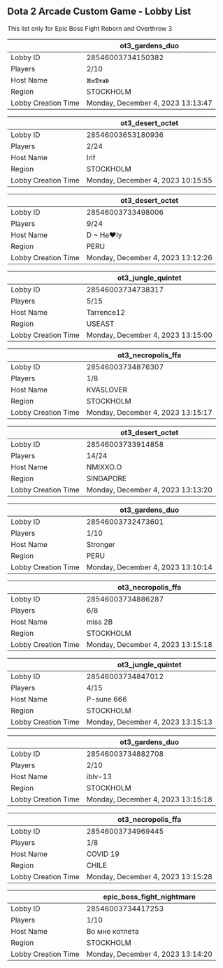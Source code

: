 ## Dota 2 Arcade Custom Game - Lobby List

This list only for Epic Boss Fight Reborn and Overthrow 3

|  | ot3_gardens_duo |
| ------ | ------ |
| Lobby ID | 28546003734150382 |
| Players | 2/10 |
| Host Name | 𝖀𝖓𝕯𝖊𝖆𝖉 |
| Region | STOCKHOLM |
| Lobby Creation Time | Monday, December 4, 2023 13:13:47 |


|  | ot3_desert_octet |
| ------ | ------ |
| Lobby ID | 28546003653180936 |
| Players | 2/24 |
| Host Name | Irif |
| Region | STOCKHOLM |
| Lobby Creation Time | Monday, December 4, 2023 10:15:55 |


|  | ot3_desert_octet |
| ------ | ------ |
| Lobby ID | 28546003733498006 |
| Players | 9/24 |
| Host Name | D ~ He♥ly |
| Region | PERU |
| Lobby Creation Time | Monday, December 4, 2023 13:12:26 |


|  | ot3_jungle_quintet |
| ------ | ------ |
| Lobby ID | 28546003734738317 |
| Players | 5/15 |
| Host Name | Tarrence12 |
| Region | USEAST |
| Lobby Creation Time | Monday, December 4, 2023 13:15:00 |


|  | ot3_necropolis_ffa |
| ------ | ------ |
| Lobby ID | 28546003734876307 |
| Players | 1/8 |
| Host Name | KVASLOVER |
| Region | STOCKHOLM |
| Lobby Creation Time | Monday, December 4, 2023 13:15:17 |


|  | ot3_desert_octet |
| ------ | ------ |
| Lobby ID | 28546003733914858 |
| Players | 14/24 |
| Host Name | NMIXXO.O |
| Region | SINGAPORE |
| Lobby Creation Time | Monday, December 4, 2023 13:13:20 |


|  | ot3_gardens_duo |
| ------ | ------ |
| Lobby ID | 28546003732473601 |
| Players | 1/10 |
| Host Name | Stronger |
| Region | PERU |
| Lobby Creation Time | Monday, December 4, 2023 13:10:14 |


|  | ot3_necropolis_ffa |
| ------ | ------ |
| Lobby ID | 28546003734886287 |
| Players | 6/8 |
| Host Name | miss 2B |
| Region | STOCKHOLM |
| Lobby Creation Time | Monday, December 4, 2023 13:15:18 |


|  | ot3_jungle_quintet |
| ------ | ------ |
| Lobby ID | 28546003734847012 |
| Players | 4/15 |
| Host Name | P-sune 666 |
| Region | STOCKHOLM |
| Lobby Creation Time | Monday, December 4, 2023 13:15:13 |


|  | ot3_gardens_duo |
| ------ | ------ |
| Lobby ID | 28546003734882708 |
| Players | 2/10 |
| Host Name | iblv-13 |
| Region | STOCKHOLM |
| Lobby Creation Time | Monday, December 4, 2023 13:15:18 |


|  | ot3_necropolis_ffa |
| ------ | ------ |
| Lobby ID | 28546003734969445 |
| Players | 1/8 |
| Host Name | COVID 19 |
| Region | CHILE |
| Lobby Creation Time | Monday, December 4, 2023 13:15:28 |


|  | epic_boss_fight_nightmare |
| ------ | ------ |
| Lobby ID | 28546003734417253 |
| Players | 1/10 |
| Host Name | Во мне котлета |
| Region | STOCKHOLM |
| Lobby Creation Time | Monday, December 4, 2023 13:14:20 |


